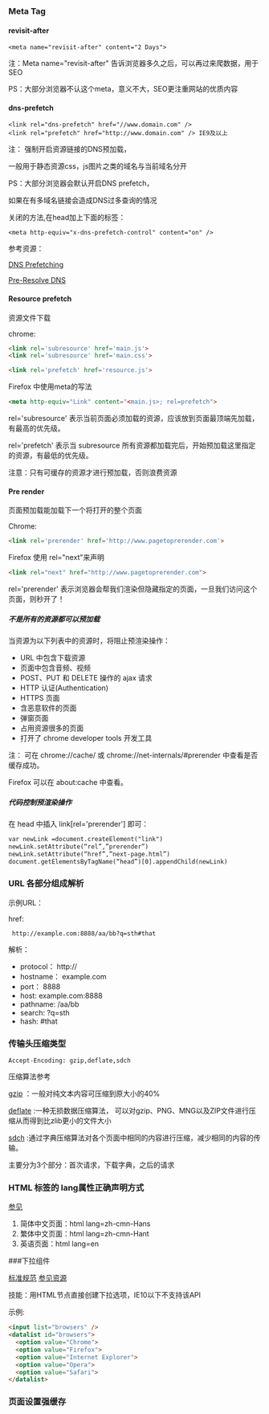 ### Meta Tag


#### revisit-after

```
<meta name="revisit-after" content="2 Days"> 
```

注：Meta name="revisit-after" 告诉浏览器多久之后，可以再过来爬数据，用于SEO

PS：大部分浏览器不认这个meta，意义不大，SEO更注重网站的优质内容


#### dns-prefetch

```
<link rel="dns-prefetch" href="//www.domain.com" />
<link rel="prefetch" href="http://www.domain.com" /> IE9及以上
```

注： 强制开启资源链接的DNS预加载，

一般用于静态资源css，js图片之类的域名与当前域名分开

PS：大部分浏览器会默认开启DNS prefetch，

如果在有多域名链接会造成DNS过多查询的情况

关闭的方法,在head加上下面的标签：

```
<meta http-equiv="x-dns-prefetch-control" content="on" />
```

参考资源：

[DNS Prefetching](http://www.chromium.org/developers/design-documents/dns-prefetching)

[Pre-Resolve DNS](https://developers.google.com/speed/pagespeed/service/PreResolveDns)

#### Resource prefetch

资源文件下载

chrome:
```html
<link rel='subresource' href='main.js'>
<link rel='subresource' href='main.css'>

<link rel='prefetch' href='resource.js'>
```

Firefox 中使用meta的写法

```html
<meta http-equiv="Link" content="<main.js>; rel=prefetch">
```

rel='subresource' 表示当前页面必须加载的资源，应该放到页面最顶端先加载，有最高的优先级。

rel='prefetch' 表示当 subresource 所有资源都加载完后，开始预加载这里指定的资源，有最低的优先级。

注意：只有可缓存的资源才进行预加载，否则浪费资源

#### Pre render

页面预加载能加载下一个将打开的整个页面

Chrome:
```html
<link rel='prerender' href='http://www.pagetoprerender.com'>
```

Firefox 使用 rel="next"来声明

```html
<link rel="next" href="http://www.pagetoprerender.com">
```

rel='prerender' 表示浏览器会帮我们渲染但隐藏指定的页面，一旦我们访问这个页面，则秒开了！

##### 不是所有的资源都可以预加载

当资源为以下列表中的资源时，将阻止预渲染操作：

* URL 中包含下载资源
* 页面中包含音频、视频
* POST、PUT 和 DELETE 操作的 ajax 请求
* HTTP 认证(Authentication)
* HTTPS 页面
* 含恶意软件的页面
* 弹窗页面
* 占用资源很多的页面
* 打开了 chrome developer tools 开发工具

注： 可在 chrome://cache/ 或 chrome://net-internals/#prerender 中查看是否缓存成功。

Firefox 可以在 about:cache 中查看。

##### 代码控制预渲染操作

在 head 中插入 link[rel='prerender'] 即可：

```html
var newLink =document.createElement("link")
newLink.setAttribute(“rel”,”prerender”)
newLink.setAttribute(“href”,”next-page.html”)
document.getElementsByTagName(“head”)[0].appendChild(newLink)
```


### URL 各部分组成解析

示例URL：

href: 
```
 http://example.com:8888/aa/bb?q=sth#that
```

解析：
* protocol： http://
* hostname： example.com
* port：     8888
* host:      example.com:8888
* pathname:  /aa/bb
* search:    ?q=sth
* hash:      #that

### 传输头压缩类型

```
Accept-Encoding: gzip,deflate,sdch
```

压缩算法参考

[gzip](http://en.wikipedia.org/wiki/Gzip)
：一般对纯文本内容可压缩到原大小的40%

[deflate](http://en.wikipedia.org/wiki/DEFLATE)
:一种无损数据压缩算法，
可以对gzip、PNG、MNG以及ZIP文件进行压缩从而得到比zlib更小的文件大小

[sdch](http://en.wikipedia.org/wiki/SDCH)
:通过字典压缩算法对各个页面中相同的内容进行压缩，减少相同的内容的传输。

主要分为3个部分：首次请求，下载字典，之后的请求


### HTML 标签的 lang属性正确声明方式

[参见](http://www.zhihu.com/question/20797118/answer/16809331)

1. 简体中文页面：html lang=zh-cmn-Hans
2. 繁体中文页面：html lang=zh-cmn-Hant
3. 英语页面：html lang=en


###下拉组件 <datalist>

[标准规范](http://www.w3.org/TR/html-markup/datalist.html)
[参见资源](https://developer.mozilla.org/en-US/docs/Web/HTML/Element/datalist)

技能：用HTML节点直接创建下拉选项，IE10以下不支持该API

示例:
```html
<input list="browsers" />
<datalist id="browsers">
  <option value="Chrome">
  <option value="Firefox">
  <option value="Internet Explorer">
  <option value="Opera">
  <option value="Safari">
</datalist>
```

### 页面设置强缓存 
